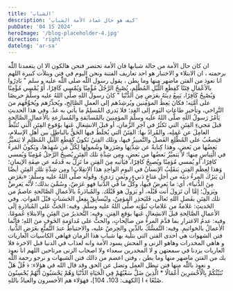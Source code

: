 ```yaml
---
title: 'الشباب'
description: 'كيف هو حال عماد الأمة الشباب'
pubDate: '04 15 2024'
heroImage: '/blog-placeholder-4.jpg'
direction: 'right'
datelng: 'ar-sa'
---
```


ان كان حال الأمة من حالة شبابها فان الأمة تحتضر فنحن هالكون الا  ان يتغمدنا اللّٰه برحمته ، ان الابتلاء و الاختبار هو احد تعاريف الفتنة ونحن اليوم في فتن وبتلأت كبيرة اللهم انا نعوذ من الفتن ماضهر منها وما بطن ، يقول رسول اللّٰه صلى اللّٰه عليه و سلم " 
بَادِرُوا بالأعْمَالِ فِتَنًا كَقِطَعِ اللَّيْلِ المُظْلِمِ، يُصْبِحُ الرَّجُلُ مُؤْمِنًا وَيُمْسِي كَافِرًا، أَوْ يُمْسِي مُؤْمِنًا وَيُصْبِحُ كَافِرًا، يَبِيعُ دِينَهُ بعَرَضٍ مِنَ الدُّنْيَا "
كانَ رسولُ اللهِ صلَّى اللهُ عليه وسلَّمَ حريصًا على أمَّتِه؛ فكانَ يَعِظُ المؤمِنين ويُرشِدُهم إلى العملِ الصَّالِحِ، ويُحذِّرُهم ويُخوِّفُهم منَ التَّراخي، وتأخيرِ طاعاتِ اليَومِ إلى الغدِ؛ فلا يَدري المُسلِمُ ما يأتي به غدٌ.
وفي هذا الحديثِ يَأمُرُ رَسولُ اللهِ صلَّى اللهُ عليه وسلَّمَ المؤمِنينَ بالمُسابَقةِ والمُسارَعةِ بالأعمالِ الصَّالِحةِ قبلَ مَجيءِ الفِتَنِ التي تَكثُرُ في آخِرِ الزَّمانِ، أو قبلَ الانشِغالِ عَنها بوُقوعِ الفِتَنِ الَّتي تُثبِّطُ العامِلَ عن عَملِه، والمُرادُ بها: الفِتَنُ التي يُخلَطُ فيها الحَقُّ بالباطِلِ بين أهلِ الإسلامِ، فيَصعُبُ على المُطَّلِعِ الفَصلُ والتَّمييزُ فيها، وتلك الفِتنُ تَكونُ كَقِطَعِ اللِّيلِ المُظلِمِ لا يَتميَّزُ بَعضُها من بَعضٍ، وهذا كِنايةٌ عن شِدَّتِها وضَرَرِها وشُمولِها لِكُلِّ مَن شَهِدَها، ويَكونُ المَرءُ في الْتِباسٍ مِنها؛ لا يَتميَّزُ بَعضُها من بَعضٍ، ومِن شِدَّةِ تلك الفِتَنِ يُصبِحُ الرَّجلُ مُؤمِنًا وَيُمسي كافِرًا، أو يُمسي مُؤمِنًا ويُصبِحُ كافِرًا، فيَأتيه مِنَ الفِتنِ ما تَزِلُّ به قَدمُه عن صِفَةِ الإيمانِ؛ وَهذا لِعِظَمِ الفِتنِ يَنقَلِبُ الإنسانُ في اليومِ الواحِدِ هذا الانقِلابَ! ومِن شِدَّةِ تلك الفِتَنِ أيضًا أن يَترُكَ المرءُ دينَه من أجلِ مَتاعٍ دَنيءٍ، وثَمنٍ رَديءٍ. وقَولُه صلَّى اللهُ عليه وسلَّمَ: «بعَرَضٍ مِنَ الدُّنيا»، أي: ما يَعرِضُ فيها، وكُلُّ ما في الدُّنيا فهو عَرَضٌ، وسُمِّيَ بذلك؛ لأنَّه يَعرِضُ ويَزولُ؛ إمَّا أن تَزولَ أنت قَبْلَه، أو يَزولَ هو قَبْلَك. والمُبادَرةُ بالأعمالِ الصَّالحةِ عاصمٌ من تلك الفِتَنِ بفَضلِ اللهِ تَعالَى، فَليَحذِرِ المؤمِنُ، وليُسابِقْ بفِعلِ الحَسَناتِ قبْلَ الفواتِ.
وفي الحَديثِ: عَلامةٌ من عَلاماتِ نُبوَّتِه صلَّى اللهُ عليه وسلَّمَ.
وفيه: الحَثُّ عَلى المُبادَرةِ إلَى الأعمالِ الصَّالِحةِ قبلَ الانشِغالِ عَنها بوَقعِ الفِتنِ.
وفيه: التَّحذيرُ منَ الفِتَنِ والابتلاءِ عُمومًا.
وفيه: عدمُ الاغترارِ بما قدَّمَ المرءُ من صالِحاتٍ، والحثُّ على مُداوَمةِ الخَوفِ منَ اللهِ؛ فإنَّما الأعمالُ بالخواتيمِ.
وفيه: التَّمسُّكُ بالدِّينِ والحِرصُ عليه، والاحتياطُ عندَ التَّمتُّعِ بعَرَضِ الدُّنيا. فتن الشهوات هي احدى الفتن التي بتلية بها شباب هذا الزمان فهاهي الكاسيات العاريات و هاهي المخدرات وهاهو الزنى و الفحش يسود الأمة 
وانه لعذاب في الدنيا قبل الاخرة فلا العاريات يزدنا في سمعتهن و لا المخدرين سعداء ولا اصحاب الزنى مرتاحين اللهم انا نعوذ بك من الفتن ماضهر منها وما بطن ، وفتن اعضم من ذالك فتن الشبهات و نرجو رحمة اللّٰه و نعوذ باللّٰه منها فتن تبطل العمل وتضل عن الحق 
وقد قال الله في هؤلاء: ﴿ قُلْ هَلْ نُنَبِّئُكُمْ بِالْأَخْسَرِينَ أَعْمَالًا * الَّذِينَ ضَلَّ سَعْيُهُمْ فِي الْحَيَاةِ الدُّنْيَا وَهُمْ يَحْسَبُونَ أَنَّهُمْ يُحْسِنُونَ صُنْعًا ﴾  ا [الكهف: 103، 104]، فهؤلاء هم الأخسرون والعياذُ باللهِ.
